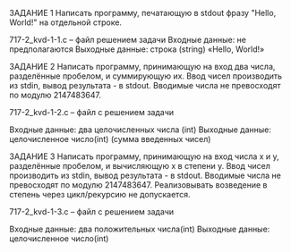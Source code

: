 ЗАДАНИЕ 1
Написать программу, печатающую в stdout фразу "Hello, World!" на отдельной строке.

717-2_kvd-1-1.c – файл решением задачи
Входные данные: не предполагаются Выходные данные: строка (string) «Hello, World!»

ЗАДАНИЕ 2 
Написать программу, принимающую на вход два числа, разделённые пробелом, и суммирующую их. Ввод чисел производить из stdin, вывод результата - в stdout. Вводимые числа не превосходят по модулю 2147483647.

717-2_kvd-1-2.c – файл с решением задачи

Входные данные: два целочисленных числа (int) Выходные данные: целочисленное число(int) (сумма введенных чисел)

ЗАДАНИЕ 3 
Написать программу, принимающую на вход числа x и y, разделённые пробелом, и вычисляющую x в степени y. Ввод чисел производить из stdin, вывод результата - в stdout. Вводимые числа не превосходят по модулю 2147483647. Реализовывать возведение в степень через цикл/рекурсию не допускается.

717-2_kvd-1-3.c – файл с решением задачи

Входные данные: два положительных числа(int)
Выходные данные: целочисленное число(int)
